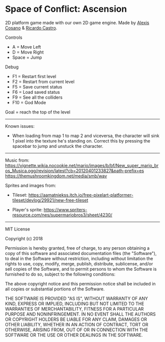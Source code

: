 # Space of Conflict: Ascension
2D platform game made with our own 2D game engine.
Made by [Alexis Cosano](https://github.com/AlexisCosano) & [Ricardo Castro](https://github.com/RicardoCV2).

Controls

- A = Move Left
- D = Move Right
- Space = Jump

Debug
- F1 = Restart first level
- F2 = Restart from current level
- F5 = Save current status
- F6 = Load saved status
- F9 = See all the colliders
- F10 = God Mode

Goal = reach the top of the level

----------------------------------------------------------------------

Known issues:

- When loading from map 1 to map 2 and viceversa, the character will sink 1 pixel into the texture he's standing on. Correct this by
pressing the spacebar to jump and unstuck the character.

----------------------------------------------------------------------

Music from:
https://vignette.wikia.nocookie.net/mario/images/b/bf/New_super_mario_bros_Musica.ogg/revision/latest?cb=20120401233827&path-prefix=es
https://themushroomkingdom.net/media/smb/wav

Sprites and images from:

- Tileset: https://aamatniekss.itch.io/free-pixelart-platformer-tileset/devlog/29921/new-free-tileset

- Player's sprite: https://www.spriters-resource.com/nes/supermariobros3/sheet/4230/


--------------------------------------------------------------------------
MIT License

Copyright (c) 2018 

Permission is hereby granted, free of charge, to any person obtaining a copy
of this software and associated documentation files (the "Software"), to deal
in the Software without restriction, including without limitation the rights
to use, copy, modify, merge, publish, distribute, sublicense, and/or sell
copies of the Software, and to permit persons to whom the Software is
furnished to do so, subject to the following conditions:

The above copyright notice and this permission notice shall be included in all
copies or substantial portions of the Software.

THE SOFTWARE IS PROVIDED "AS IS", WITHOUT WARRANTY OF ANY KIND, EXPRESS OR
IMPLIED, INCLUDING BUT NOT LIMITED TO THE WARRANTIES OF MERCHANTABILITY,
FITNESS FOR A PARTICULAR PURPOSE AND NONINFRINGEMENT. IN NO EVENT SHALL THE
AUTHORS OR COPYRIGHT HOLDERS BE LIABLE FOR ANY CLAIM, DAMAGES OR OTHER
LIABILITY, WHETHER IN AN ACTION OF CONTRACT, TORT OR OTHERWISE, ARISING FROM,
OUT OF OR IN CONNECTION WITH THE SOFTWARE OR THE USE OR OTHER DEALINGS IN THE
SOFTWARE.


